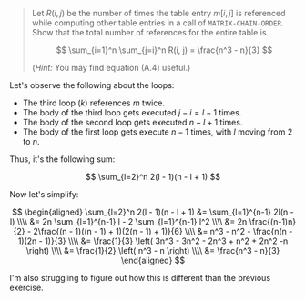 > Let $R(i, j)$ be the number of times the table entry $m[i, j]$ is referenced
> while computing other table entries in a call of `MATRIX-CHAIN-ORDER`. Show
> that the total number of references for the entire table is
>
> $$ \sum_{i=1}^n \sum_{j=i}^n R(i, j) = \frac{n^3 - n}{3} $$
>
> (_Hint:_ You may find equation (A.4) useful.)

Let's observe the following about the loops:

* The third loop ($k$) references $m$ twice.
* The body of the third loop gets executed $j - i = l - 1$ times.
* The body of the second loop gets executed $n - l + 1$ times.
* The body of the first loop gets execute $n - 1$ times, with $l$ moving from
  $2$ to $n$.

Thus, it's the following sum:

$$ \sum_{l=2}^n 2(l - 1)(n - l + 1) $$

Now let's simplify:

$$
  \begin{aligned}
    \sum_{l=2}^n 2(l - 1)(n - l + 1) &=
        \sum_{l=1}^{n-1} 2l(n - l) \\\\
      &= 2n \sum_{l=1}^{n-1} l - 2 \sum_{l=1}^{n-1} l^2 \\\\
      &= 2n \frac{(n-1)n}{2} - 2\frac{(n - 1)((n - 1) + 1)(2(n - 1) + 1)}{6} \\\\
      &= n^3 - n^2 - \frac{n(n - 1)(2n - 1)}{3} \\\\
      &= \frac{1}{3} \left( 3n^3 - 3n^2 - 2n^3 + n^2 + 2n^2 -n \right) \\\\
      &= \frac{1}{2} \left( n^3 - n \right) \\\\
      &= \frac{n^3 - n}{3}
  \end{aligned}
$$

I'm also struggling to figure out how this is different than the previous
exercise.
